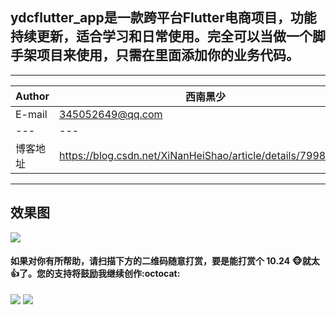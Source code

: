 ## ydcflutter_app是一款跨平台Flutter电商项目，功能持续更新，适合学习和日常使用。完全可以当做一个脚手架项目来使用，只需在里面添加你的业务代码。

****

|Author|西南黑少|
|---|---
|E-mail|345052649@qq.com
|---|---
|博客地址|https://blog.csdn.net/XiNanHeiShao/article/details/79980286


****

## 效果图

![](https://github.com/dechengyang/ydc_flutter_app/blob/master/picture/page/login_page.png) 

#### 如果对你有所帮助，请扫描下方的二维码随意打赏，要是能打赏个 10.24 :monkey_face:就太:thumbsup:了。您的支持将鼓励我继续创作:octocat:

![](https://github.com/dechengyang/ydc_flutter_app/blob/master/picture/weixin_pay.png) ![](https://github.com/dechengyang/ydc_flutter_app/blob/master/picture/ali_pay.png)